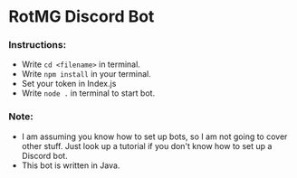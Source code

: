 # RotMG Discord Bot

### Instructions:

* Write ``cd <filename>`` in terminal.
* Write ``npm install`` in your terminal.
* Set your token in Index.js
* Write ``node .`` in terminal to start bot. 


### Note:

* I am assuming you know how to set up bots, so I am not going to cover other stuff. Just look up a tutorial if you don't know how to set up a Discord bot.
* This bot is written in Java.
